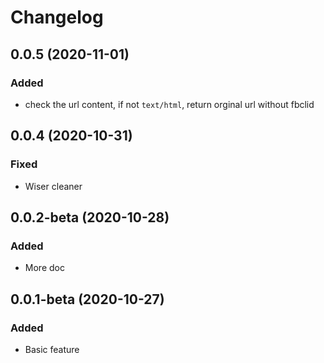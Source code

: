 # Changelog

## 0.0.5 (2020-11-01)
### Added
+ check the url content, if not `text/html`, return orginal url without fbclid

## 0.0.4 (2020-10-31)
### Fixed
+ Wiser cleaner

## 0.0.2-beta (2020-10-28)
### Added
+ More doc

## 0.0.1-beta (2020-10-27)

### Added
+ Basic feature